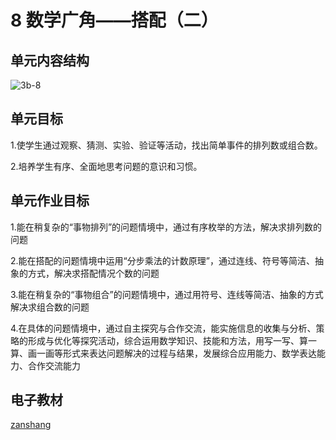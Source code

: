 # 8 数学广角——搭配（二）

## 单元内容结构

![3b-8](https://r2.edui123.com/2023/05/3b-8.png)

## 单元目标

1.使学生通过观察、猜测、实验、验证等活动，找出简单事件的排列数或组合数。

2.培养学生有序、全面地思考问题的意识和习惯。

## 单元作业目标

1.能在稍复杂的“事物排列”的问题情境中，通过有序枚举的方法，解决求排列数的问题

2.能在搭配的问题情境中运用“分步乘法的计数原理”，通过连线、符号等简洁、抽象的方式，解决求搭配情况个数的问题

3.能在稍复杂的“事物组合”的问题情境中，通过用符号、连线等简洁、抽象的方式解决求组合数的问题

4.在具体的问题情境中，通过自主探究与合作交流，能实施信息的收集与分析、策略的形成与优化等探究活动，综合运用数学知识、技能和方法，用写一写、算一算、画一画等形式来表达问题解决的过程与结果，发展综合应用能力、数学表达能力、合作交流能力


## 电子教材

<Epep grade="xxsx3b" :pep="1221001302141" :pages="94" :paged="98" ></Epep>

[zanshang](../res/zanshang.md ':include')